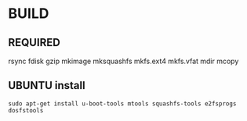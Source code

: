 # BUILD 

## REQUIRED

rsync fdisk gzip mkimage mksquashfs mkfs.ext4 mkfs.vfat mdir mcopy

## UBUNTU install

```
sudo apt-get install u-boot-tools mtools squashfs-tools e2fsprogs dosfstools

```
